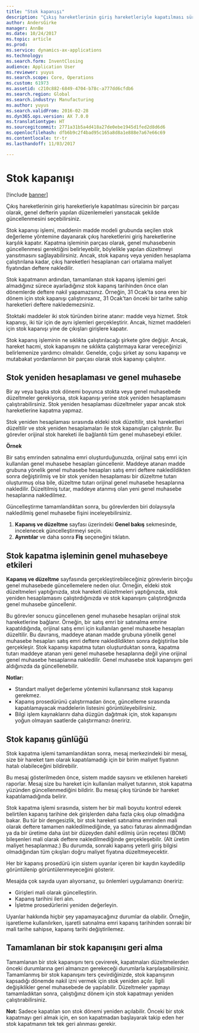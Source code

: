 ```yaml
---
title: "Stok kapanışı"
description: "Çıkış hareketlerinin giriş hareketleriyle kapatılması sürecinin bir parçası olarak, genel defterin yapılan düzenlemeleri yansıtacak şekilde güncellenmesini seçebilirsiniz."
author: AndersGirke
manager: AnnBe
ms.date: 10/24/2017
ms.topic: article
ms.prod: 
ms.service: dynamics-ax-applications
ms.technology: 
ms.search.form: InventClosing
audience: Application User
ms.reviewer: yuyus
ms.search.scope: Core, Operations
ms.custom: 61973
ms.assetid: c210c882-6849-4704-b78c-a777dd6cfdb6
ms.search.region: Global
ms.search.industry: Manufacturing
ms.author: yuyus
ms.search.validFrom: 2016-02-28
ms.dyn365.ops.version: AX 7.0.0
ms.translationtype: HT
ms.sourcegitcommit: 2771a31b5a4d418a27de0ebe1945d1fed2d8d6d6
ms.openlocfilehash: dfb6b9c2f4bad95c165a8d8a1e888e7a67e66c69
ms.contentlocale: tr-tr
ms.lasthandoff: 11/03/2017

---
```


# <a name="inventory-close"></a>Stok kapanışı

[!include [banner](../includes/banner.md)]

Çıkış hareketlerinin giriş hareketleriyle kapatılması sürecinin bir parçası olarak, genel defterin yapılan düzenlemeleri yansıtacak şekilde güncellenmesini seçebilirsiniz.

Stok kapanışı işlemi, maddenin madde modeli grubunda seçilen stok değerleme yöntemine dayanarak çıkış hareketlerini giriş hareketlerine karşılık kapatır. Kapatma işleminin parçası olarak, genel muhasebenin güncellenmesi gerektiğini belirleyebilir, böylelikle yapılan düzeltmeyi yansıtmasını sağlayabilirsiniz. Ancak, stok kapanış veya yeniden hesaplama çalıştırılana kadar, çıkış hareketleri hesaplanan cari ortalama maliyet fiyatından deftere nakledilir. 

Stok kapatmanın ardından, tamamlanan stok kapanış işlemini geri almadığınız sürece ayarladığınız stok kapanış tarihinden önce olan dönemlerde deftere nakil yapamazsınız. Örneğin, 31 Ocak'ta sona eren bir dönem için stok kapanışı çalıştırırsanız, 31 Ocak'tan önceki bir tarihe sahip hareketleri deftere nakledemezsiniz. 

Stoktaki maddeler iki stok türünden birine atanır: madde veya hizmet. Stok kapanışı, iki tür için de aynı işlemleri gerçekleştirir. Ancak, hizmet maddeleri için stok kapanışı yine de çıkışları girişlere kapatır. 

Stok kapanış işleminin ne sıklıkta çalıştırılacağı şirkete göre değişir. Ancak, hareket hacmi, stok kapanışını ne sıklıkta çalıştırmaya karar vereceğinizi belirlemenize yardımcı olmalıdır. Genelde, çoğu şirket ay sonu kapanışı ve mutabakat yordamlarının bir parçası olarak stok kapanışı çalıştırır.

## <a name="inventory-recalculation-and-the-general-ledger"></a>Stok yeniden hesaplaması ve genel muhasebe
Bir ay veya başka stok dönemi boyunca stokta veya genel muhasebede düzeltmeler gerekiyorsa, stok kapanışı yerine stok yeniden hesaplamasını çalıştırabilirsiniz. Stok yeniden hesaplaması düzeltmeler yapar ancak stok hareketlerine kapatma yapmaz. 

Stok yeniden hesaplaması sırasında eldeki stok düzeltilir, stok hareketleri düzeltilir ve stok yeniden hesaplamaları ile stok kapanışları çalıştırılır. Bu görevler orijinal stok hareketi ile bağlantılı tüm genel muhasebeyi etkiler. 

**Örnek** 

Bir satış emrinden satınalma emri oluşturduğunuzda, orijinal satış emri için kullanılan genel muhasebe hesapları güncellenir. Maddeye atanan madde grubuna yönelik genel muhasebe hesapları satış emri deftere nakledildikten sonra değiştirilmiş ve bir stok yeniden hesaplaması bir düzeltme tutarı oluşturmuş olsa bile, düzeltme tutarı orijinal genel muhasebe hesaplarına nakledilir. Düzeltilmiş tutar, maddeye atanmış olan yeni genel muhasebe hesaplarına nakledilmez. 

Güncelleştirme tamamlandıktan sonra, bu görevlerden biri dolayısıyla nakledilmiş genel muhasebe fişini inceleyebilirsiniz.

1.  **Kapanış ve düzeltme** sayfası üzerindeki **Genel bakış** sekmesinde, incelenecek güncelleştirmeyi seçin.
2.  **Ayrıntılar** ve daha sonra **Fiş** seçeneğini tıklatın.

## <a name="effects-of-the-inventory-close-process-on-the-general-ledger"></a>Stok kapatma işleminin genel muhasebeye etkileri
**Kapanış ve düzeltme** sayfasında gerçekleştirebileceğiniz görevlerin birçoğu genel muhasebede güncellemelere neden olur. Örneğin, eldeki stok düzeltmeleri yaptığınızda, stok hareketi düzeltmeleri yaptığınızda, stok yeniden hesaplamasını çalıştırdığınızda ve stok kapanışını çalıştırdığınızda genel muhasebe güncellenir. 

Bu görevler sonucu güncellenen genel muhasebe hesapları orijinal stok hareketlerine bağlanır. Örneğin, bir satış emri bir satınalma emrine kapatıldığında, orijinal satış emri için kullanılan genel muhasebe hesapları düzeltilir. Bu davranış, maddeye atanan madde grubuna yönelik genel muhasebe hesapları satış emri deftere nakledildikten sonra değiştirilse bile gerçekleşir. Stok kapanışı kapatma tutarı oluşturduktan sonra, kapatma tutarı maddeye atanan yeni genel muhasebe hesaplarına değil yine orijinal genel muhasebe hesaplarına nakledilir. Genel muhasebe stok kapanışını geri aldığınızda da güncellenebilir. 

**Notlar:**

-   Standart maliyet değerleme yöntemini kullanırsanız stok kapanışı gerekmez.
-   Kapanış prosedürünü çalıştırmadan önce, güncelleme sırasında kapatılamayacak maddelerin listesini görüntüleyebilirsiniz.
-   Bilgi işlem kaynaklarını daha düzgün dağıtmak için, stok kapanışını yoğun olmayan saatlerde çalıştırmanızı öneririz.

## <a name="the-inventory-close-log"></a> Stok kapanış günlüğü
Stok kapatma işlemi tamamlandıktan sonra, mesaj merkezindeki bir mesaj, size bir hareket tam olarak kapatılamadığı için bir birim maliyet fiyatının hatalı olabileceğini bildirebilir. 

Bu mesaj gösterilmeden önce, sistem madde sayısını ve etkilenen hareketi raporlar. Mesaj size bu hareket için kullanılan maliyet tutarının, stok kapatma yüzünden güncellenmediğini bildirir. Bu mesaj çıkış türünde bir hareket kapatılamadığında belirir. 

Stok kapatma işlemi sırasında, sistem her bir mali boyutu kontrol ederek belirtilen kapanış tarihine dek girişlerden daha fazla çıkış olup olmadığına bakar. Bu tür bir dengesizlik, bir stok hareketi satınalma emrinden mali olarak deftere tamamen nakledilmediğinde, ya satıcı faturası alınmadığından ya da bir üretime daha üst bir düzeyden dahil edilmiş ürün reçetesi (BOM) bileşenleri mali olarak deftere nakledilmediğinde gerçekleşebilir. (Alt üretim maliyet hesaplanmaz.) Bu durumda, sonraki kapanış yeterli giriş bilgisi olmadığından tüm çıkışları doğru maliyet fiyatına düzeltmeyecektir. 

Her bir kapanış prosedürü için sistem uyarılar içeren bir kaydın kaydedilip görüntülenip görüntülenmeyeceğini gösterir. 

Mesajda çok sayıda uyarı alıyorsanız, şu önlemleri uygulamanızı öneririz:

-   Girişleri mali olarak güncelleştirin.
-   Kapanış tarihini ileri alın.
-   İşletme prosedürlerini yeniden değerleyin.

Uyarılar hakkında hiçbir şey yapamayacağınız durumlar da olabilir. Örneğin, işaretleme kullanılırken, işaretli satınalma emri kapanış tarihinden sonraki bir mali tarihe sahipse, kapanış tarihi değiştirilemez.

## <a name="reversing-a-completed-inventory-close"></a>Tamamlanan bir stok kapanışını geri alma
Tamamlanan bir stok kapanışını ters çevirerek, kapatmaları düzeltmelerden önceki durumlarına geri almanızın gerekeceği durumlarla karşılaşabilirsiniz. Tamamlanmış bir stok kapanışını ters çevirdiğinizde, stok kapanışının kapsadığı dönemde nakil izni vermek için stok yeniden açılır. İlgili değişiklikler genel muhasebede de yapılabilir. Düzeltmeler yapmayı tamamladıktan sonra, çalıştığınız dönem için stok kapatmayı yeniden çalıştırabilirsiniz. 

**Not:** Sadece kapatılan son stok dönemi yeniden açılabilir. Önceki bir stok kapatmayı geri almak için, en son kapatmadan başlayarak takip eden her stok kapatmanın tek tek geri alınması gerekir.




